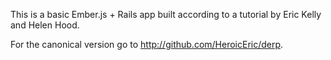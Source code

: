 This is a basic Ember.js + Rails app built according to a tutorial by Eric Kelly and Helen Hood.

For the canonical version go to http://github.com/HeroicEric/derp.
